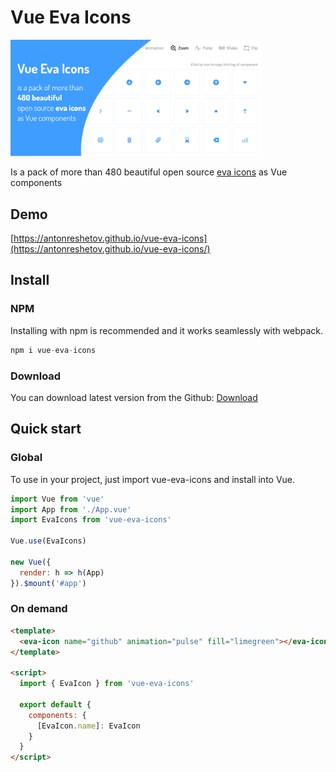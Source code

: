 # Vue Eva Icons

<img width="400" src="./src/assets/banner.png" alt="logo of vue-awesome repository">

Is a pack of more than 480 beautiful open source [eva icons](https://akveo.github.io/eva-icons) as Vue components

## Demo

[https://antonreshetov.github.io/vue-eva-icons](https://antonreshetov.github.io/vue-eva-icons/)

## Install

### NPM

Installing with npm is recommended and it works seamlessly with webpack.

```js
npm i vue-eva-icons
```

### Download

You can download latest version from the Github: [Download](https://github.com/antonreshetov/vue-eva-icons)

## Quick start

### Global

To use in your project, just import vue-eva-icons and install into Vue.

```js
import Vue from 'vue'
import App from './App.vue'
import EvaIcons from 'vue-eva-icons'

Vue.use(EvaIcons)

new Vue({
  render: h => h(App)
}).$mount('#app')
```

### On demand

```html
<template>
  <eva-icon name="github" animation="pulse" fill="limegreen"></eva-icon>
</template>

<script>
  import { EvaIcon } from 'vue-eva-icons'

  export default {
    components: {
      [EvaIcon.name]: EvaIcon
    }
  }
</script>
```
